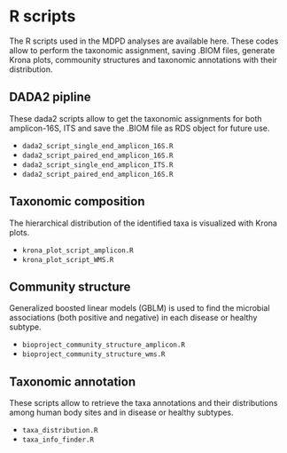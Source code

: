 # R scripts

The R scripts used in the MDPD analyses are available here. These codes allow to perform the taxonomic assignment, saving .BIOM files, generate Krona plots, commounity structures and taxonomic annotations with their distribution.

## DADA2 pipline
These dada2 scripts allow to get the taxonomic assignments for both amplicon-16S, ITS and save the .BIOM file as RDS object for future use.
* `dada2_script_single_end_amplicon_16S.R`
* `dada2_script_paired_end_amplicon_16S.R`
* `dada2_script_single_end_amplicon_ITS.R`
* `dada2_script_paired_end_amplicon_16S.R`

## Taxonomic composition
The hierarchical distribution of the identified taxa is visualized with Krona plots.
* `krona_plot_script_amplicon.R`
* `krona_plot_script_WMS.R`

## Community structure
Generalized boosted linear models (GBLM) is used to find the microbial associations (both positive and negative) in each disease or healthy subtype.
* `bioproject_community_structure_amplicon.R`
* `bioproject_community_structure_wms.R`

## Taxonomic annotation
These scripts allow to retrieve the taxa annotations and their distributions among human body sites and in disease or healthy subtypes.
* `taxa_distribution.R`
* `taxa_info_finder.R`
